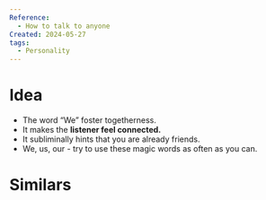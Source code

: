 ```yaml
---
Reference:
  - How to talk to anyone
Created: 2024-05-27
tags:
  - Personality
---
```

# Idea

* The word “We” foster togetherness.
* It makes the **listener feel connected.** 
* It subliminally hints that you are already friends. 
* We, us, our - try to use these magic words as often as you can.

# Similars

